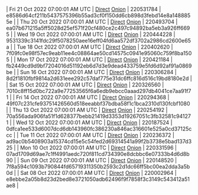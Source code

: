 | Fri 21 Oct 2022 07:00:01 AM UTC | [Direct](https://oshi.at/widu) [Onion](http://5ety7tpkim5me6eszuwcje7bmy25pbtrjtue7zkqqgziljwqy3rrikqd.onion/widu) | 220531784 | e8586d64cf211b5437575396b55ad3cf0f150dd6cb898d3febd14e8a1488855e | 
| Thu 20 Oct 2022 07:00:01 AM UTC | [Direct](https://oshi.at/GmYE) [Onion](http://5ety7tpkim5me6eszuwcje7bmy25pbtrjtue7zkqqgziljwqy3rrikqd.onion/GmYE) | 220493704 | ea07b671215a5ff5028d25ef571f20cf480ce2c497c94892ba5eb3a926ff6695 | 
| Wed 19 Oct 2022 07:00:01 AM UTC | [Direct](https://oshi.at/dnCf) [Onion](http://5ety7tpkim5me6eszuwcje7bmy25pbtrjtue7zkqqgziljwqy3rrikqd.onion/dnCf) | 220444228 | 9531339c3141fdc29f5078250aee16eff04fd6aa572df3702a2986cd2600e65a | 
| Tue 18 Oct 2022 07:00:01 AM UTC | [Direct](https://oshi.at/jStq) [Onion](http://5ety7tpkim5me6eszuwcje7bmy25pbtrjtue7zkqqgziljwqy3rrikqd.onion/jStq) | 220402620 | 7f09fc0e98f57ec9eab11ee4c08864ae50cd14575c0941e95060c759f8ba1505 | 
| Mon 17 Oct 2022 07:00:01 AM UTC | [Direct](https://oshi.at/PwwZ) [Onion](http://5ety7tpkim5me6eszuwcje7bmy25pbtrjtue7zkqqgziljwqy3rrikqd.onion/PwwZ) | 220421184 | fb2449cd9d9bf7204016d51192eb6d7d3e9dead433759e5fd6d92af91a0869be | 
| Sun 16 Oct 2022 07:00:01 AM UTC | [Direct](https://oshi.at/RCkX) [Onion](http://5ety7tpkim5me6eszuwcje7bmy25pbtrjtue7zkqqgziljwqy3rrikqd.onion/RCkX) | 220306284 | 8d2f1810fbf9814a2d631eee292c57daf775e31dc6ffc816d516c19bd8180e2d | 
| Sat 15 Oct 2022 07:00:01 AM UTC | [Direct](https://oshi.at/Pbcu) [Onion](http://5ety7tpkim5me6eszuwcje7bmy25pbtrjtue7zkqqgziljwqy3rrikqd.onion/Pbcu) | 220326560 | 7010c8ff15d0bc722a9e77253565f6a6edb9ebcc0aaad297db4041ce7aa91f71 | 
| Fri 14 Oct 2022 07:00:01 AM UTC | [Direct](https://oshi.at/FoHR) [Onion](http://5ety7tpkim5me6eszuwcje7bmy25pbtrjtue7zkqqgziljwqy3rrikqd.onion/FoHR) | 220294368 | 49f07c231cfe93751426560d518eeabbf37bdba58f1c1bca2310d130fcbf1080 | 
| Thu 13 Oct 2022 07:00:01 AM UTC | [Direct](https://oshi.at/UKQw) [Onion](http://5ety7tpkim5me6eszuwcje7bmy25pbtrjtue7zkqqgziljwqy3rrikqd.onion/UKQw) | 220254192 | 70a556ada906fa51f1d628377bebb21419d3353d19267051c3fb32581c941271 | 
| Wed 12 Oct 2022 07:00:01 AM UTC | [Direct](https://oshi.at/VKEM) [Onion](http://5ety7tpkim5me6eszuwcje7bmy25pbtrjtue7zkqqgziljwqy3rrikqd.onion/VKEM) | 220187524 | 0dfca1ee533d6007dcd6db143960fc386230a846ac316601e525a0cd37125ccc | 
| Tue 11 Oct 2022 07:00:01 AM UTC | [Direct](https://oshi.at/eJqf) [Onion](http://5ety7tpkim5me6eszuwcje7bmy25pbtrjtue7zkqqgziljwqy3rrikqd.onion/eJqf) | 220236372 | ad9ac0b5408903a15374cd15e5c54fed2d69314541a99f2b3738e5bad137d325 | 
| Mon 10 Oct 2022 07:00:01 AM UTC | [Direct](https://oshi.at/zeTt) [Onion](http://5ety7tpkim5me6eszuwcje7bmy25pbtrjtue7zkqqgziljwqy3rrikqd.onion/zeTt) | 220331596 | 07ad1709d69ae7c1ff4991aedc720f811cd734390e8dcbbc6e07333b4d6d8b90 | 
| Sun 09 Oct 2022 07:00:01 AM UTC | [Direct](https://oshi.at/fpPS) [Onion](http://5ety7tpkim5me6eszuwcje7bmy25pbtrjtue7zkqqgziljwqy3rrikqd.onion/fpPS) | 220148520 | 7f8a594c1093b790844fd65719311350b2593c2d1dc66ff5bc00ea2dda3a5b0d | 
| Sat 08 Oct 2022 07:00:01 AM UTC | [Direct](https://oshi.at/awci) [Onion](http://5ety7tpkim5me6eszuwcje7bmy25pbtrjtue7zkqqgziljwqy3rrikqd.onion/awci) | 220002964 | e8ebbe2a05b8d23d2bed8e3721050adb62496f9f7858f3c3149c543412a51ae8 | 
